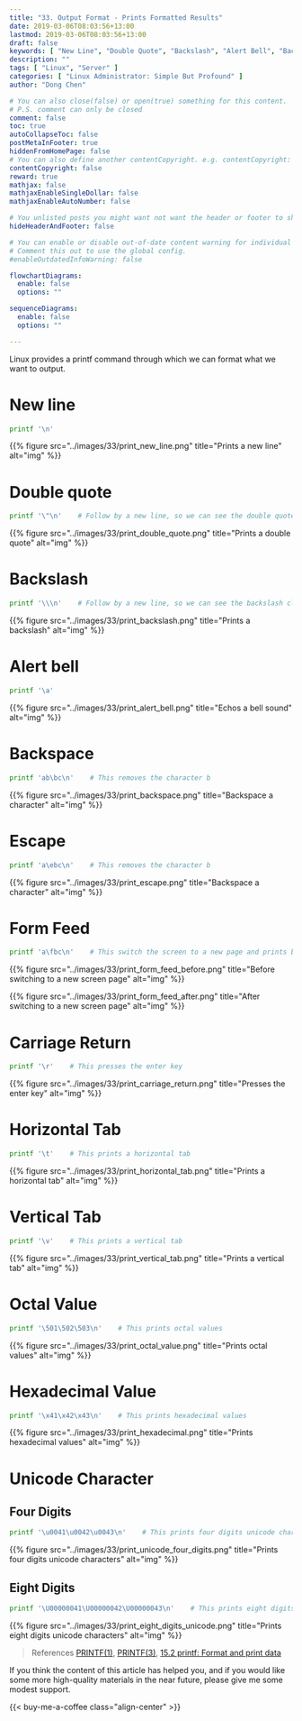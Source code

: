 ```yaml
---
title: "33. Output Format - Prints Formatted Results"
date: 2019-03-06T08:03:56+13:00
lastmod: 2019-03-06T08:03:56+13:00
draft: false
keywords: [ "New Line", "Double Quote", "Backslash", "Alert Bell", "Backspace", "Escape", "Form Feed", "Carriage Return", "Horizontal Tab", "Vertical Tab", "Octal Value", "Hexadecimal Value", "Four Digits Unicode Character", "Eight Digits Unicode Character" ]
description: ""
tags: [ "Linux", "Server" ]
categories: [ "Linux Administrator: Simple But Profound" ]
author: "Dong Chen"

# You can also close(false) or open(true) something for this content.
# P.S. comment can only be closed
comment: false
toc: true
autoCollapseToc: false
postMetaInFooter: true
hiddenFromHomePage: false
# You can also define another contentCopyright. e.g. contentCopyright: "This is another copyright."
contentCopyright: false
reward: true
mathjax: false
mathjaxEnableSingleDollar: false
mathjaxEnableAutoNumber: false

# You unlisted posts you might want not want the header or footer to show
hideHeaderAndFooter: false

# You can enable or disable out-of-date content warning for individual post.
# Comment this out to use the global config.
#enableOutdatedInfoWarning: false

flowchartDiagrams:
  enable: false
  options: ""

sequenceDiagrams: 
  enable: false
  options: ""

---
```


Linux provides a printf command through which we can format what we want to output.

<!--more-->

# New line

```bash
printf '\n'
```

{{% figure src="../images/33/print_new_line.png" title="Prints a new line" alt="img" %}}

# Double quote

```bash
printf '\"\n'    # Follow by a new line, so we can see the double quote clearly.
```

{{% figure src="../images/33/print_double_quote.png" title="Prints a double quote" alt="img" %}}

# Backslash

```bash
printf '\\\n'    # Follow by a new line, so we can see the backslash clearly.
```

{{% figure src="../images/33/print_backslash.png" title="Prints a backslash" alt="img" %}}

# Alert bell

```bash
printf '\a'
```

{{% figure src="../images/33/print_alert_bell.png" title="Echos a bell sound" alt="img" %}}

# Backspace

```bash
printf 'ab\bc\n'    # This removes the character b
```

{{% figure src="../images/33/print_backspace.png" title="Backspace a character" alt="img" %}}

# Escape

```bash
printf 'a\ebc\n'    # This removes the character b
```

{{% figure src="../images/33/print_escape.png" title="Backspace a character" alt="img" %}}

# Form Feed

```bash
printf 'a\fbc\n'    # This switch the screen to a new page and prints bc follow by a new line.
```

{{% figure src="../images/33/print_form_feed_before.png" title="Before switching to a new screen page" alt="img" %}}

{{% figure src="../images/33/print_form_feed_after.png" title="After switching to a new screen page" alt="img" %}}

# Carriage Return

```bash
printf '\r'    # This presses the enter key
```

{{% figure src="../images/33/print_carriage_return.png" title="Presses the enter key" alt="img" %}}

# Horizontal Tab

```bash
printf '\t'    # This prints a horizontal tab
```

{{% figure src="../images/33/print_horizontal_tab.png" title="Prints a horizontal tab" alt="img" %}}

# Vertical Tab

```bash
printf '\v'    # This prints a vertical tab
```

{{% figure src="../images/33/print_vertical_tab.png" title="Prints a vertical tab" alt="img" %}}

# Octal Value

```bash
printf '\501\502\503\n'    # This prints octal values
```

{{% figure src="../images/33/print_octal_value.png" title="Prints octal values" alt="img" %}}

# Hexadecimal Value

```bash
printf '\x41\x42\x43\n'    # This prints hexadecimal values
```

{{% figure src="../images/33/print_hexadecimal.png" title="Prints hexadecimal values" alt="img" %}}

# Unicode Character

## Four Digits

```bash
printf '\u0041\u0042\u0043\n'    # This prints four digits unicode characters
```

{{% figure src="../images/33/print_unicode_four_digits.png" title="Prints four digits unicode characters" alt="img" %}}

## Eight Digits

```bash
printf '\U00000041\U00000042\U00000043\n'    # This prints eight digits unicode characters
```

{{% figure src="../images/33/print_eight_digits_unicode.png" title="Prints eight digits unicode characters" alt="img" %}}

> References
> [PRINTF(1)](http://man7.org/linux/man-pages/man1/printf.1.html),
> [PRINTF(3)](http://man7.org/linux/man-pages/man3/printf.3.html),
> [15.2 printf: Format and print data](https://www.gnu.org/software/coreutils/manual/html_node/printf-invocation.html)

If you think the content of this article has helped you, and if you would like some more high-quality materials in the near future, please give me some modest support.

<!-- Buy Me a Coffee Button -->
{{< buy-me-a-coffee class="align-center" >}}
